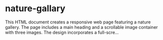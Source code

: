 # nature-gallary
 This HTML document creates a responsive web page featuring a nature gallery. The page includes a main heading and a scrollable image container with three images. The design incorporates a full-scre…  
